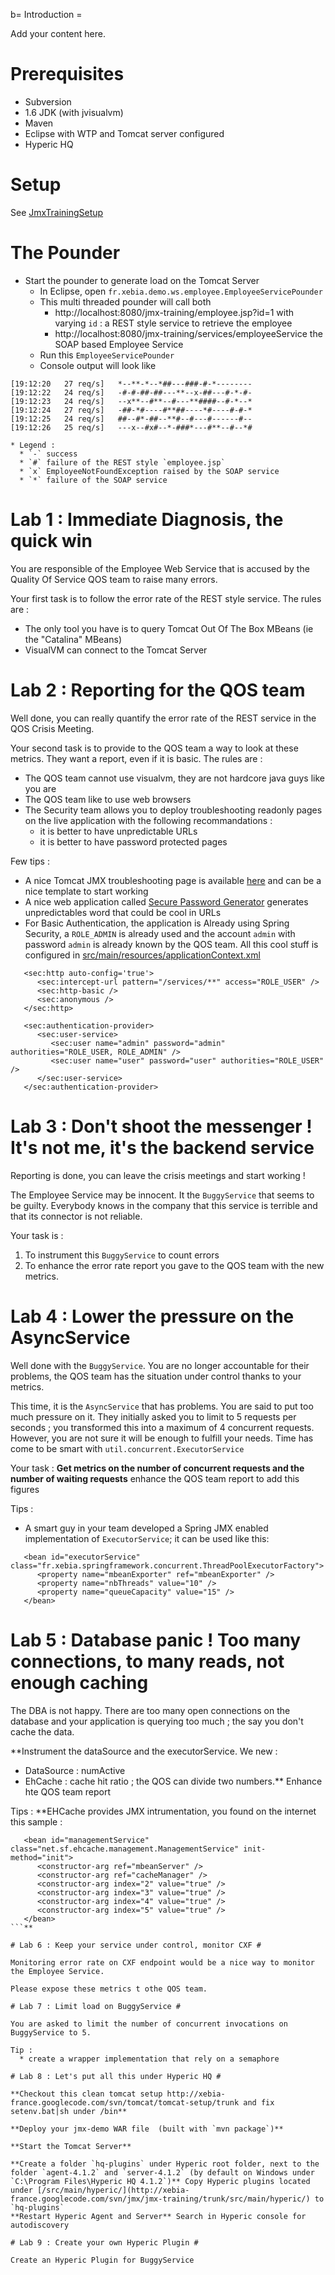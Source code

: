 b= Introduction =

Add your content here.

# Prerequisites #

  * Subversion
  * 1.6 JDK (with jvisualvm)
  * Maven
  * Eclipse with WTP and Tomcat server configured
  * Hyperic HQ

# Setup #

See [JmxTrainingSetup](JmxTrainingSetup.md)

# The Pounder #

  * Start the pounder to generate load on the Tomcat Server
    * In Eclipse, open `fr.xebia.demo.ws.employee.EmployeeServicePounder`
    * This multi threaded pounder will call both
      * http://localhost:8080/jmx-training/employee.jsp?id=1 with varying `id` : a REST style service to retrieve the employee
      * http://localhost:8080/jmx-training/services/employeeService the SOAP based Employee Service
    * Run this `EmployeeServicePounder`
    * Console output will look like
```
[19:12:20   27 req/s]	*--**-*--*##---###-#-*--------
[19:12:22   24 req/s]	-#-#-##-##---**--x-##---#-*-#-
[19:12:23   24 req/s]	--x**--#**--#---**####--#-*--*
[19:12:24   27 req/s]	-##-*#----#**##----*#----#-#-*
[19:12:25   24 req/s]	##--#*-##--**#--#---#------#--
[19:12:26   25 req/s]	---x--#x#--*-###*---#**--#--*#
```
    * Legend :
      * `-` success
      * `#` failure of the REST style `employee.jsp`
      * `x` EmployeeNotFoundException raised by the SOAP service
      * `*` failure of the SOAP service

# Lab 1 : Immediate Diagnosis, the quick win #

You are responsible of the Employee Web Service that is accused by the Quality Of Service QOS team to raise many errors.

Your first task is to follow the error rate of the REST style service.
The rules are :
  * The only tool you have is to query Tomcat Out Of The Box MBeans (ie the "Catalina" MBeans)
  * VisualVM can connect to the Tomcat Server

# Lab 2 : Reporting for the QOS team #

Well done, you can really quantify the error rate of the REST service in the QOS Crisis Meeting.

Your second task is to provide to the QOS team a way to look at these metrics. They want a report, even if it is basic.
The rules are :
  * The QOS team cannot use visualvm, they are not hardcore java guys like you are
  * The QOS team like to use web browsers
  * The Security team allows you to deploy troubleshooting readonly pages on the live application with the following recommandations :
    * it is better to have unpredictable URLs
    * it is better to have password protected pages

Few tips :
  * A nice Tomcat JMX troubleshooting page is available [here](http://xebia-france.googlecode.com/svn/jmx/jmx-training/trunk/src/main/webapp/tools/jmx/tomcat.jsp) and can be a nice template to start working
  * A nice web application called [Secure Password Generator](http://www.pctools.com/guides/password/) generates unpredictables word that could be cool in URLs
  * For Basic Authentication, the application is Already using Spring Security, a `ROLE_ADMIN` is already used and the account `admin` with password `admin` is already known by the QOS team. All this cool stuff is configured in [src/main/resources/applicationContext.xml](http://xebia-france.googlecode.com/svn/jmx/jmx-training/trunk/src/main/resources/applicationContext.xml)
```
   <sec:http auto-config='true'>
      <sec:intercept-url pattern="/services/**" access="ROLE_USER" />
      <sec:http-basic />
      <sec:anonymous />
   </sec:http>

   <sec:authentication-provider>
      <sec:user-service>
         <sec:user name="admin" password="admin" authorities="ROLE_USER, ROLE_ADMIN" />
         <sec:user name="user" password="user" authorities="ROLE_USER" />
      </sec:user-service>
   </sec:authentication-provider>
```

# Lab 3 : Don't shoot the messenger ! It's not me, it's the backend service #

Reporting is done, you can leave the crisis meetings and start working !

The Employee Service may be innocent. It the `BuggyService` that seems to be guilty. Everybody knows in the company that this service is terrible and that its connector is not reliable.

Your task is :
  1. To instrument this `BuggyService` to count errors
  1. To enhance the error rate report you gave to the QOS team with the new metrics.

# Lab 4 : Lower the pressure on the AsyncService #

Well done with the `BuggyService`. You are no longer accountable for their problems, the QOS team has the situation under control thanks to your metrics.

This time, it is the `AsyncService` that has problems. You are said to put too much pressure on it. They initially asked you to limit to 5 requests per seconds ; you transformed this into a maximum of 4 concurrent requests. However, you are not sure it will be enough to fulfill your needs. Time has come to be smart with `util.concurrent.ExecutorService`

Your task :
**Get metrics on the number of concurrent requests and the number of waiting requests** enhance the QOS team report to add this figures

Tips :
  * A smart guy in your team developed a Spring JMX enabled implementation of `ExecutorService`; it can be used like this:
```
   <bean id="executorService" class="fr.xebia.springframework.concurrent.ThreadPoolExecutorFactory">
      <property name="mbeanExporter" ref="mbeanExporter" />
      <property name="nbThreads" value="10" />
      <property name="queueCapacity" value="15" />
   </bean>
```

# Lab 5 : Database panic ! Too many connections, to many reads, not enough caching #

The DBA is not happy. There are too many open connections on the database and your application is querying too much ; the say you don't cache the data.

**Instrument the dataSource and the executorService. We new :
  * DataSource : numActive
  * EhCache : cache hit ratio ; the QOS can divide two numbers.** Enhance hte QOS team report

Tips :
**EHCache provides JMX intrumentation, you found on the internet this sample :
```
   <bean id="managementService" class="net.sf.ehcache.management.ManagementService" init-method="init">
      <constructor-arg ref="mbeanServer" />
      <constructor-arg ref="cacheManager" />
      <constructor-arg index="2" value="true" />
      <constructor-arg index="3" value="true" />
      <constructor-arg index="4" value="true" />
      <constructor-arg index="5" value="true" />
   </bean>
```**

# Lab 6 : Keep your service under control, monitor CXF #

Monitoring error rate on CXF endpoint would be a nice way to monitor the Employee Service.

Please expose these metrics t othe QOS team.

# Lab 7 : Limit load on BuggyService #

You are asked to limit the number of concurrent invocations on BuggyService to 5.

Tip :
  * create a wrapper implementation that rely on a semaphore

# Lab 8 : Let's put all this under Hyperic HQ #

**Checkout this clean tomcat setup http://xebia-france.googlecode.com/svn/tomcat/tomcat-setup/trunk and fix setenv.bat|sh under /bin**

**Deploy your jmx-demo WAR file  (built with `mvn package`)**

**Start the Tomcat Server**

**Create a folder `hq-plugins` under Hyperic root folder, next to the folder `agent-4.1.2` and `server-4.1.2` (by default on Windows under `C:\Program Files\Hyperic HQ 4.1.2`)** Copy Hyperic plugins located under [/src/main/hyperic/](http://xebia-france.googlecode.com/svn/jmx/jmx-training/trunk/src/main/hyperic/) to `hq-plugins`
**Restart Hyperic Agent and Server** Search in Hyperic console for autodiscovery

# Lab 9 : Create your own Hyperic Plugin #

Create an Hyperic Plugin for BuggyService